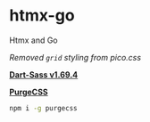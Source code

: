 # htmx-go
Htmx and Go

*Removed `grid` styling from pico.css*

**[Dart-Sass v1.69.4](https://github.com/sass/dart-sass/releases/tag/1.69.4)**

**[PurgeCSS](https://purgecss.com/CLI.html)**

```bash
npm i -g purgecss
```